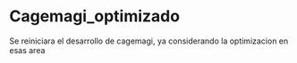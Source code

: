 # Cagemagi_optimizado
 Se reiniciara el desarrollo de cagemagi, ya considerando la optimizacion en esas area
